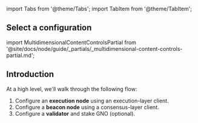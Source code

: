 import Tabs from '@theme/Tabs';
import TabItem from '@theme/TabItem';

## Select a configuration 

import MultidimensionalContentControlsPartial from '@site/docs/node/guide/_partials/_multidimensional-content-controls-partial.md';

<MultidimensionalContentControlsPartial />

## Introduction

At a high level, we'll walk through the following flow:

 1. Configure an **execution node** using an execution-layer client.
 2. Configure a **beacon node** using a consensus-layer client.
 3. Configure a **validator** and stake GNO (optional).
